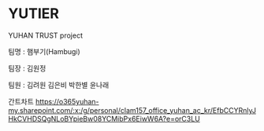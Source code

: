 # YUTIER
YUHAN TRUST project

팀명 : 햄부기(Hambugi)

팀장 : 김원정

팀원 : 김려원 김은비 박한별 윤나래

간트차트 
https://o365yuhan-my.sharepoint.com/:x:/g/personal/clam157_office_yuhan_ac_kr/EfbCCYRnlyJHkCVHDSQgNLoBYpieBw08YCMibPx6EiwW6A?e=orC3LU